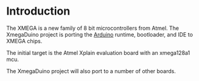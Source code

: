 # Introduction #

The XMEGA is a new family of 8 bit microcontrollers from Atmel. The XmegaDuino project is porting the [Arduino](http://www.arduino.cc) runtime, bootloader, and IDE to XMEGA chips.

The initial target is the Atmel Xplain evaluation board with an xmega128a1 mcu.

The XmegaDuino project will also port to a number of other boards.